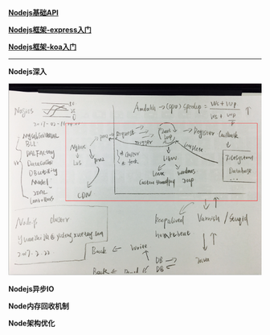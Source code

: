 **[Nodejs基础API](https://github.com/4lQuiorrA/FE_Journey/tree/master/Node/node%E7%9F%A5%E8%AF%86/index.md)**

**[Nodejs框架-express入门](https://github.com/4lQuiorrA/FE_Journey/tree/master/Node/express%E6%A1%86%E6%9E%B6/index.md)**

**[Nodejs框架-koa入门](https://github.com/4lQuiorrA/FE_Journey/blob/master/Node/koa%E6%A1%86%E6%9E%B6/koa%E5%9F%BA%E7%A1%80%E7%9F%A5%E8%AF%86.md)**

-------

**Nodejs深入**

![node](https://github.com/4lQuiorrA/FE_Journey/blob/master/image/node/nodezhishitixi.png)

**Nodejs异步IO**

**Node内存回收机制**

**Node架构优化**

